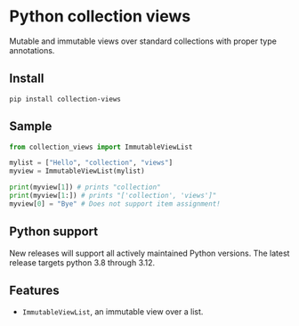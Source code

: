 # Python collection views
Mutable and immutable views over standard collections with proper type annotations.

## Install
```
pip install collection-views
```

## Sample
```python
from collection_views import ImmutableViewList

mylist = ["Hello", "collection", "views"]
myview = ImmutableViewList(mylist)

print(myview[1]) # prints "collection"
print(myview[1:]) # prints "['collection', 'views']"
myview[0] = "Bye" # Does not support item assignment!
```

## Python support
New releases will support all actively maintained Python versions.
The latest release targets python 3.8 through 3.12.

## Features
* `ImmutableViewList`, an immutable view over a list.
